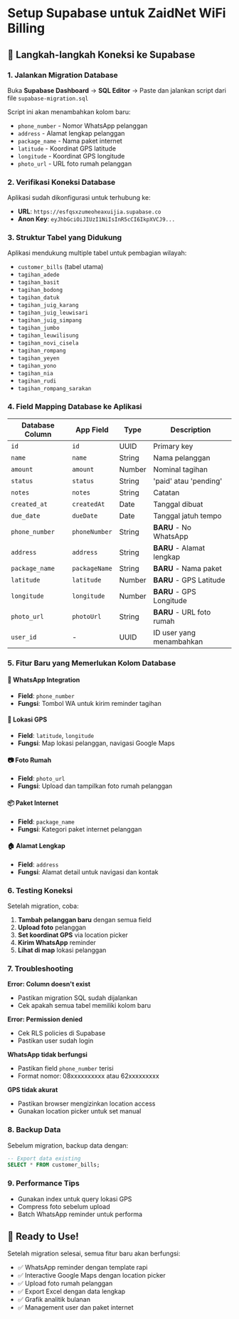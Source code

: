 # Setup Supabase untuk ZaidNet WiFi Billing

## 🔧 Langkah-langkah Koneksi ke Supabase

### 1. Jalankan Migration Database
Buka **Supabase Dashboard** → **SQL Editor** → Paste dan jalankan script dari file `supabase-migration.sql`

Script ini akan menambahkan kolom baru:
- `phone_number` - Nomor WhatsApp pelanggan
- `address` - Alamat lengkap pelanggan  
- `package_name` - Nama paket internet
- `latitude` - Koordinat GPS latitude
- `longitude` - Koordinat GPS longitude
- `photo_url` - URL foto rumah pelanggan

### 2. Verifikasi Koneksi Database
Aplikasi sudah dikonfigurasi untuk terhubung ke:
- **URL**: `https://esfqsxzumeoheaxuijia.supabase.co`
- **Anon Key**: `eyJhbGciOiJIUzI1NiIsInR5cCI6IkpXVCJ9...`

### 3. Struktur Tabel yang Didukung
Aplikasi mendukung multiple tabel untuk pembagian wilayah:
- `customer_bills` (tabel utama)
- `tagihan_adede`
- `tagihan_basit`
- `tagihan_bodong`
- `tagihan_datuk`
- `tagihan_juig_karang`
- `tagihan_juig_leuwisari`
- `tagihan_juig_simpang`
- `tagihan_jumbo`
- `tagihan_leuwilisung`
- `tagihan_novi_cisela`
- `tagihan_rompang`
- `tagihan_yeyen`
- `tagihan_yono`
- `tagihan_nia`
- `tagihan_rudi`
- `tagihan_rompang_sarakan`

### 4. Field Mapping Database ke Aplikasi

| Database Column | App Field | Type | Description |
|-----------------|-----------|------|-------------|
| `id` | `id` | UUID | Primary key |
| `name` | `name` | String | Nama pelanggan |
| `amount` | `amount` | Number | Nominal tagihan |
| `status` | `status` | String | 'paid' atau 'pending' |
| `notes` | `notes` | String | Catatan |
| `created_at` | `createdAt` | Date | Tanggal dibuat |
| `due_date` | `dueDate` | Date | Tanggal jatuh tempo |
| `phone_number` | `phoneNumber` | String | **BARU** - No WhatsApp |
| `address` | `address` | String | **BARU** - Alamat lengkap |
| `package_name` | `packageName` | String | **BARU** - Nama paket |
| `latitude` | `latitude` | Number | **BARU** - GPS Latitude |
| `longitude` | `longitude` | Number | **BARU** - GPS Longitude |
| `photo_url` | `photoUrl` | String | **BARU** - URL foto rumah |
| `user_id` | - | UUID | ID user yang menambahkan |

### 5. Fitur Baru yang Memerlukan Kolom Database

#### 📱 WhatsApp Integration
- **Field**: `phone_number`
- **Fungsi**: Tombol WA untuk kirim reminder tagihan

#### 📍 Lokasi GPS  
- **Field**: `latitude`, `longitude`
- **Fungsi**: Map lokasi pelanggan, navigasi Google Maps

#### 📷 Foto Rumah
- **Field**: `photo_url`
- **Fungsi**: Upload dan tampilkan foto rumah pelanggan

#### 📦 Paket Internet
- **Field**: `package_name`
- **Fungsi**: Kategori paket internet pelanggan

#### 🏠 Alamat Lengkap
- **Field**: `address`
- **Fungsi**: Alamat detail untuk navigasi dan kontak

### 6. Testing Koneksi

Setelah migration, coba:
1. **Tambah pelanggan baru** dengan semua field
2. **Upload foto** pelanggan
3. **Set koordinat GPS** via location picker
4. **Kirim WhatsApp** reminder
5. **Lihat di map** lokasi pelanggan

### 7. Troubleshooting

**Error: Column doesn't exist**
- Pastikan migration SQL sudah dijalankan
- Cek apakah semua tabel memiliki kolom baru

**Error: Permission denied**
- Cek RLS policies di Supabase
- Pastikan user sudah login

**WhatsApp tidak berfungsi**
- Pastikan field `phone_number` terisi
- Format nomor: 08xxxxxxxxxx atau 62xxxxxxxxx

**GPS tidak akurat**
- Pastikan browser mengizinkan location access
- Gunakan location picker untuk set manual

### 8. Backup Data

Sebelum migration, backup data dengan:
```sql
-- Export data existing
SELECT * FROM customer_bills;
```

### 9. Performance Tips

- Gunakan index untuk query lokasi GPS
- Compress foto sebelum upload
- Batch WhatsApp reminder untuk performa

## 🚀 Ready to Use!

Setelah migration selesai, semua fitur baru akan berfungsi:
- ✅ WhatsApp reminder dengan template rapi
- ✅ Interactive Google Maps dengan location picker  
- ✅ Upload foto rumah pelanggan
- ✅ Export Excel dengan data lengkap
- ✅ Grafik analitik bulanan
- ✅ Management user dan paket internet
